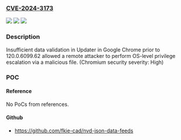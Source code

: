 ### [CVE-2024-3173](https://cve.mitre.org/cgi-bin/cvename.cgi?name=CVE-2024-3173)
![](https://img.shields.io/static/v1?label=Product&message=Chrome&color=blue)
![](https://img.shields.io/static/v1?label=Version&message=120.0.6099.62%3C%20120.0.6099.62%20&color=brighgreen)
![](https://img.shields.io/static/v1?label=Vulnerability&message=Insufficient%20data%20validation&color=brighgreen)

### Description

Insufficient data validation in Updater in Google Chrome prior to 120.0.6099.62 allowed a remote attacker to perform OS-level privilege escalation via a malicious file. (Chromium security severity: High)

### POC

#### Reference
No PoCs from references.

#### Github
- https://github.com/fkie-cad/nvd-json-data-feeds

